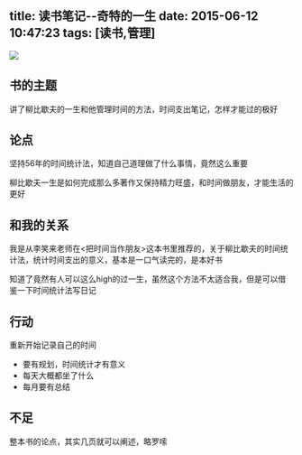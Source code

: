 title: 读书笔记--奇特的一生
date: 2015-06-12 10:47:23
tags: [读书,管理]
---

![](http://img4.douban.com/mpic/s27133167.jpg)

## 书的主题

讲了柳比歇夫的一生和他管理时间的方法，时间支出笔记，怎样才能过的极好
<!--more-->
## 论点

坚持56年的时间统计法，知道自己道理做了什么事情，竟然这么重要

柳比歇夫一生是如何完成那么多著作又保持精力旺盛，和时间做朋友，才能生活的更好


## 和我的关系

我是从李笑来老师在<把时间当作朋友>这本书里推荐的，关于柳比歇夫的时间统计法，统计时间支出的意义，基本是一口气读完的，是本好书

知道了竟然有人可以这么high的过一生，虽然这个方法不太适合我，但是可以借鉴一下时间统计法写日记

## 行动
重新开始记录自己的时间

* 要有规划，时间统计才有意义
* 每天大概都坐了什么
* 每月要有总结

## 不足

整本书的论点，其实几页就可以阐述，略罗嗦